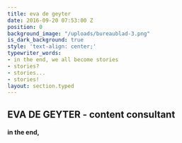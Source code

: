 ```yaml
---
title: eva de geyter
date: 2016-09-20 07:53:00 Z
position: 0
background_image: "/uploads/bureaublad-3.png"
is_dark_background: true
style: 'text-align: center;'
typewriter_words:
- in the end, we all become stories
- stories?
- stories...
- stories!
layout: section.typed
---
```









## EVA DE GEYTER - content consultant

#### <span id="typed">in the end,</span>